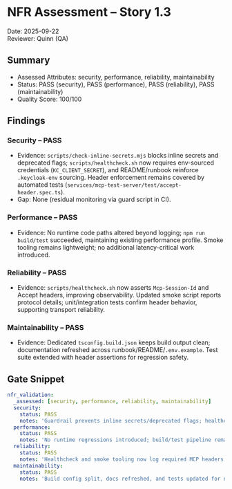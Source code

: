 # NFR Assessment – Story 1.3

Date: 2025-09-22  
Reviewer: Quinn (QA)

## Summary
- Assessed Attributes: security, performance, reliability, maintainability
- Status: PASS (security), PASS (performance), PASS (reliability), PASS (maintainability)
- Quality Score: 100/100

## Findings

### Security – PASS
- Evidence: `scripts/check-inline-secrets.mjs` blocks inline secrets and deprecated flags; `scripts/healthcheck.sh` now requires env-sourced credentials (`KC_CLIENT_SECRET`), and README/runbook reinforce `.keycloak-env` sourcing. Header enforcement remains covered by automated tests (`services/mcp-test-server/test/accept-header.spec.ts`).
- Gap: None (residual monitoring via guard script in CI).

### Performance – PASS
- Evidence: No runtime code paths altered beyond logging; `npm run build/test` succeeded, maintaining existing performance profile. Smoke tooling remains lightweight; no additional latency-critical work introduced.

### Reliability – PASS
- Evidence: `scripts/healthcheck.sh` now asserts `Mcp-Session-Id` and Accept headers, improving observability. Updated smoke script reports protocol details; unit/integration tests confirm header behavior, supporting transport reliability.

### Maintainability – PASS
- Evidence: Dedicated `tsconfig.build.json` keeps build output clean; documentation refreshed across runbook/README/`.env.example`. Test suite extended with header assertions for regression safety.

## Gate Snippet
```yaml
nfr_validation:
  _assessed: [security, performance, reliability, maintainability]
  security:
    status: PASS
    notes: 'Guardrail prevents inline secrets/deprecated flags; healthcheck requires env-sourced credentials.'
  performance:
    status: PASS
    notes: 'No runtime regressions introduced; build/test pipeline remains green.'
  reliability:
    status: PASS
    notes: 'Healthcheck and smoke tooling now log required MCP headers for observability.'
  maintainability:
    status: PASS
    notes: 'Build config split, docs refreshed, and tests updated for new behaviors.'
```

